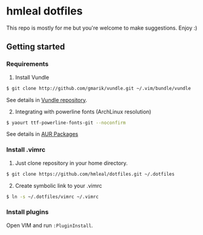 hmleal dotfiles
===============

This repo is mostly for me but you're welcome to make suggestions. Enjoy :)

Getting started
---------------

### Requirements

1. Install Vundle

  ```sh
  $ git clone http://github.com/gmarik/vundle.git ~/.vim/bundle/vundle
  ```

  See details in [Vundle repository](https://github.com/gmarik/vundle).

2. Integrating with powerline fonts (ArchLinux resolution)

  ```sh
  $ yaourt ttf-powerline-fonts-git --noconfirm
  ```

  See details in [AUR Packages](https://aur.archlinux.org/packages/ttf-powerline-fonts-git/)

### Install .vimrc

1. Just clone repository in your home directory.

  ```sh
  $ git clone https://github.com/hmleal/dotfiles.git ~/.dotfiles
  ```

2. Create symbolic link to your .vimrc

  ```sh
  $ ln -s ~/.dotfiles/vimrc ~/.vimrc
  ```

### Install plugins

Open VIM and run `:PluginInstall`.
